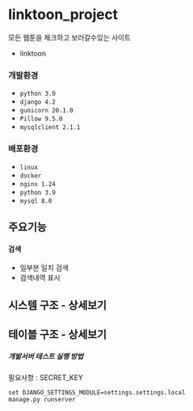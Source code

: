 # linktoon_project

모든 웹툰을 체크하고 보러갈수있는 사이트

- <a>linktoon</a>

### 개발환경

- `python 3.9`
- `django 4.2`
- `gunicorn 20.1.0`
- `Pillow 9.5.0`
- `mysqlclient 2.1.1`

### 배포환경

- `linux`
- `docker`
- `nginx 1.24`
- `python 3.9`
- `mysql 8.0`

## 주요기능

#### 검색

- 일부분 일치 검색
- 검색내역 표시

<!-- #### 회원가입,로그인

- 이메일 중복 체크
- 이메일 찾기
- PW 찾기
- PW 암호화
- DB값 검증

#### 관리자페이지

- 웹툰 CRUD -->

## 시스템 구조 - <a>상세보기</a>

## 테이블 구조 - <a>상세보기</a>

##### 개발서버 테스트 실행 방법

필요사항 : SECRET_KEY

```
set DJANGO_SETTINGS_MODULE=settings.settings.local
manage.py runserver
```
